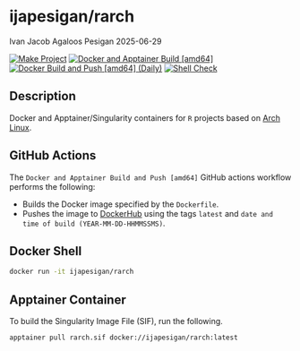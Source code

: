 ijapesigan/rarch
================
Ivan Jacob Agaloos Pesigan
2025-06-29

<!-- README.md is generated from .setup/readme/README.Rmd. Please edit that file -->

<!-- badges: start -->

[![Make
Project](https://github.com/ijapesigan/docker-rarch/actions/workflows/make.yml/badge.svg)](https://github.com/ijapesigan/docker-rarch/actions/workflows/make.yml)
[![Docker and Apptainer Build
\[amd64\]](https://github.com/ijapesigan/docker-rarch/actions/workflows/docker-apptainer-build-amd64.yml/badge.svg)](https://github.com/ijapesigan/docker-rarch/actions/workflows/docker-apptainer-build-amd64.yml)
[![Docker Build and Push \[amd64\]
(Daily)](https://github.com/ijapesigan/docker-rarch/actions/workflows/docker-build-push-daily-amd64/badge.svg)](https://github.com/ijapesigan/docker-rarch/actions/workflows/docker-build-push-daily-amd64)
[![Shell
Check](https://github.com/ijapesigan/docker-rarch/actions/workflows/shellcheck.yml/badge.svg)](https://github.com/ijapesigan/docker-rarch/actions/workflows/shellcheck.yml)
<!-- badges: end -->

## Description

Docker and Apptainer/Singularity containers for `R` projects based on
[Arch Linux](https://archlinux.org/).

## GitHub Actions

The `Docker and Apptainer Build and Push [amd64]` GitHub actions
workflow performs the following:

- Builds the Docker image specified by the `Dockerfile`.
- Pushes the image to
  [DockerHub](https://hub.docker.com/r/ijapesigan/rarch) using the tags
  `latest` and `date and time of build (YEAR-MM-DD-HHMMSSMS)`.

## Docker Shell

``` bash
docker run -it ijapesigan/rarch
```

## Apptainer Container

To build the Singularity Image File (SIF), run the following.

``` bash
apptainer pull rarch.sif docker://ijapesigan/rarch:latest
```
